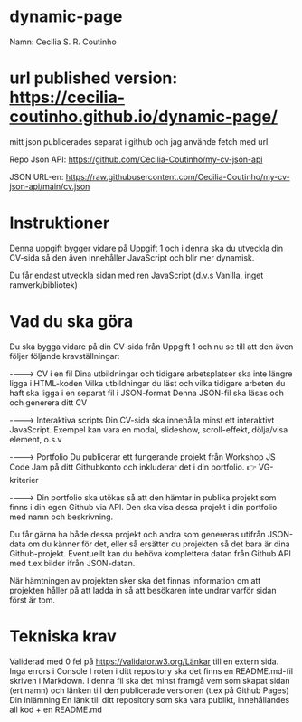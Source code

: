 # dynamic-page
Namn: Cecilia S. R. Coutinho

# url published version: https://cecilia-coutinho.github.io/dynamic-page/

mitt json publicerades separat i github och jag använde fetch med url.

Repo Json API: https://github.com/Cecilia-Coutinho/my-cv-json-api

JSON URL-en: https://raw.githubusercontent.com/Cecilia-Coutinho/my-cv-json-api/main/cv.json

# Instruktioner
Denna uppgift bygger vidare på Uppgift 1 och i denna ska du utveckla din CV-sida så den även innehåller JavaScript och blir mer dynamisk. 

Du får endast utveckla sidan med ren JavaScript (d.v.s Vanilla, inget ramverk/bibliotek)

# Vad du ska göra
Du ska bygga vidare på din CV-sida från Uppgift 1 och nu se till att den även följer följande kravställningar:

----> CV i en fil
Dina utbildningar och tidigare arbetsplatser ska inte längre ligga i HTML-koden
Vilka utbildningar du läst och vilka tidigare arbeten du haft ska ligga i en separat fil i JSON-format
Denna JSON-fil ska läsas och och generera ditt CV

----> Interaktiva scripts
Din CV-sida ska innehålla minst ett interaktivt JavaScript. Exempel kan vara en modal, slideshow, scroll-effekt, dölja/visa element, o.s.v

----> Portfolio
 Du publicerar ett fungerande projekt från Workshop JS Code Jam på ditt Githubkonto och inkluderar det i din portfolio. 
👉  VG-kriterier 

----> 
Din portfolio ska utökas så att den hämtar in publika projekt som finns i din egen Github via API. Den ska visa dessa projekt i din portfolio med namn och beskrivning.

Du får gärna ha både dessa projekt och andra som genereras utifrån JSON-data om du känner för det, eller så ersätter du projekten så det bara är dina Github-projekt. Eventuellt kan du behöva komplettera datan från Github API med t.ex bilder ifrån JSON-datan.

När hämtningen av projekten sker ska det finnas information om att projekten håller på att ladda in så att besökaren inte undrar varför sidan först är tom.

# Tekniska krav

Validerad med 0 fel på https://validator.w3.org/Länkar till en extern sida.
Inga errors i Console
I roten i ditt repository ska det finns en README.md-fil skriven i Markdown. I denna fil ska det minst framgå vem som skapat sidan (ert namn) och länken till den publicerade versionen (t.ex på Github Pages)
Din inlämning
En länk till ditt repository som ska vara publikt, innehållandes all kod + en README.md
